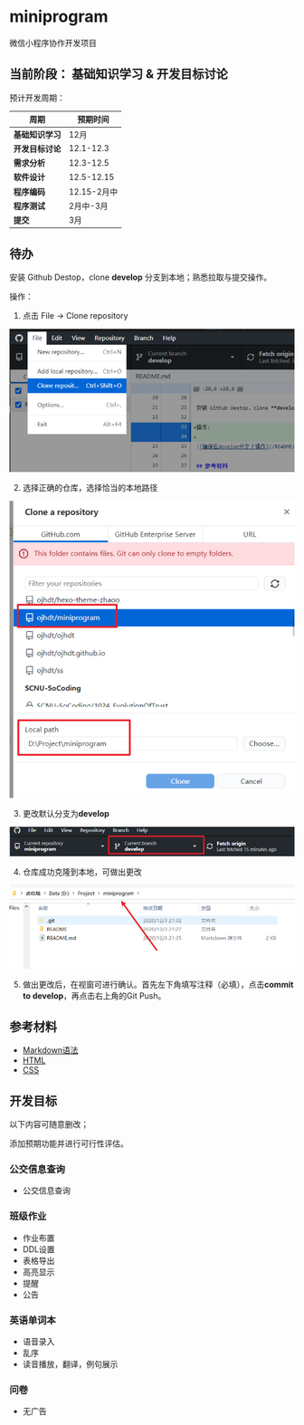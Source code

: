# miniprogram
微信小程序协作开发项目

## 当前阶段： 基础知识学习 & 开发目标讨论


预计开发周期：

|周期|预期时间|
|-|-|
|**基础知识学习**| 12月|
|**开发目标讨论**|12.1-12.3|
|**需求分析**|12.3-12.5|
|**软件设计**|12.5-12.15|
|**程序编码**|12.15-2月中|
|**程序测试**|2月中-3月|
|**提交**|3月|

## 待办

安装 Github Destop，clone **develop** 分支到本地；熟悉拉取与提交操作。

操作：

1. 点击 File -> Clone repository

![Clone仓库](/README/2.png)

2. 选择正确的仓库，选择恰当的本地路径

![配置](/README/3.png)

3. 更改默认分支为**develop**

![确保在develop分支上操作](/README/1.png)

4. 仓库成功克隆到本地，可做出更改

![本地](/README/4.png)

5. 做出更改后，在视窗可进行确认。首先左下角填写注释（必填），点击**commit to develop**，再点击右上角的Git Push。



## 参考材料

- [Markdown语法](https://www.runoob.com/markdown/md-tutorial.html)
- [HTML](https://www.runoob.com/html/html-tutorial.html)
- [CSS](https://www.runoob.com/css/css-tutorial.html)

## 开发目标

以下内容可随意删改；

添加预期功能并进行可行性评估。

### 公交信息查询

- 公交信息查询

### 班级作业

- 作业布置
- DDL设置
- 表格导出
- 高亮显示
- 提醒
- 公告

### 英语单词本

- 语音录入
- 乱序
- 读音播放，翻译，例句展示

### 问卷

- 无广告

